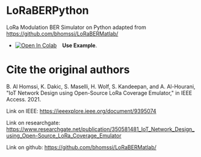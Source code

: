 # LoRaBERPython
LoRa Modulation BER Simulator on Python adapted from https://github.com/bhomssi/LoRaBERMatlab/

- [![Open In Colab](https://colab.research.google.com/assets/colab-badge.svg)](https://colab.research.google.com/drive/1l2OlBPFLrLTXXe57PUVUX1Wrehc8hH3g?usp=sharing) &ensp; **Use Example**.
# Cite the original authors

B. Al Homssi, K. Dakic, S. Maselli, H. Wolf, S. Kandeepan, and A. Al-Hourani, "IoT Network Design using Open-Source LoRa Coverage Emulator," in IEEE Access. 2021.

Link on IEEE:
https://ieeexplore.ieee.org/document/9395074

Link on researchgate:
https://www.researchgate.net/publication/350581481_IoT_Network_Design_using_Open-Source_LoRa_Coverage_Emulator

Link on github:
https://github.com/bhomssi/LoRaBERMatlab/
